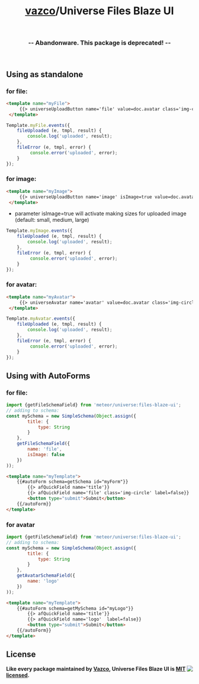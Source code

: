 <h1 align="center">
    <a href="https://github.com/vazco">vazco</a>/Universe Files Blaze UI
</h1>

&nbsp;

<h3 align="center">
  -- Abandonware. This package is deprecated! --
</h3>

&nbsp;

## Using as standalone

### for file:

```html
<template name="myFile">
     {{> universeUploadButton name='file' value=doc.avatar class='img-circle'}}
 </template>
```

```js
Template.myFile.events({
    fileUploaded (e, tmpl, result) {
        console.log('uploaded', result);
    },
    fileError (e, tmpl, error) {
         console.error('uploaded', error);
    }
});
```

### for image:

```html
<template name="myImage">
     {{> universeUploadButton name='image' isImage=true value=doc.avatar class='img-circle'}}
 </template>
```

- parameter isImage=true will activate making sizes for uploaded image (default: small, medium, large)

```js
Template.myImage.events({
    fileUploaded (e, tmpl, result) {
        console.log('uploaded', result);
    },
    fileError (e, tmpl, error) {
         console.error('uploaded', error);
    }
});
```

### for avatar:

```html
<template name="myAvatar">
     {{> universeAvatar name='avatar' value=doc.avatar class='img-circle'}}
 </template>
```

```js
Template.myAvatar.events({
    fileUploaded (e, tmpl, result) {
        console.log('uploaded', result);
    },
    fileError (e, tmpl, error) {
         console.error('uploaded', error);
    }
});
```

## Using with AutoForms

### for file:

```js
import {getFileSchemaField} from 'meteor/universe:files-blaze-ui';
// adding to schema:
const mySchema = new SimpleSchema(Object.assign({
        title: {
            type: String
        }
    },
    getFileSchemaField({
        name: 'file',
        isImage: false
    })
));
```

```html
<template name="myTemplate">
    {{#autoForm schema=getSchema id="myForm"}}
        {{> afQuickField name='title'}}
        {{> afQuickField name='file' class='img-circle' label=false}}
        <button type="submit">Submit</button>
    {{/autoForm}}
</template>
```

### for avatar

```js
import {getFileSchemaField} from 'meteor/universe:files-blaze-ui';
// adding to schema:
const mySchema = new SimpleSchema(Object.assign({
        title: {
            type: String
        }
    },
    getAvatarSchemaField({
        name: 'logo'
    })
));
```

```html
<template name="myTemplate">
    {{#autoForm schema=getMySchema id="myLogo"}}
        {{> afQuickField name='title'}}
        {{> afQuickField name='logo'  label=false}}
        <button type="submit">Submit</button>
    {{/autoForm}}
</template>
```

## License

<img src="https://vazco.eu/banner.png" align="right">

**Like every package maintained by [Vazco](https://vazco.eu/), Universe Files Blaze UI is [MIT licensed](https://github.com/vazco/uniforms/blob/master/LICENSE).**
